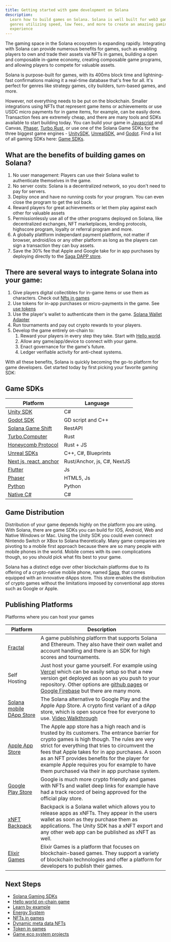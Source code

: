 ```yaml
---
title: Getting started with game development on Solana
description:
  Learn how to build games on Solana. Solana is well built for web3 games of all
  genres utilizing speed, low fees, and more to create an amazing gaming
  experience
---
```


The gaming space in the Solana ecosystem is expanding rapidly. Integrating with
Solana can provide numerous benefits for games, such as enabling players to own
and trade their assets via NFTs in games, building a open and composable in-game
economy, creating composable game programs, and allowing players to compete for
valuable assets.

Solana is purpose-built for games, with its 400ms block time and lightning-fast
confirmations making it a real-time database that's free for all. It's perfect
for genres like strategy games, city builders, turn-based games, and more.

However, not everything needs to be put on the blockchain. Smaller integrations
using NFTs that represent game items or achievements or use USDC micro payments
for in game items, for example, can be easily done. Transaction fees are
extremely cheap, and there are many tools and SDKs available to start building
today. You can build your game in
[Javascript](https://docs.solana.com/de/developing/clients/javascript-api) and
Canvas,
[Phaser](https://github.com/Bread-Heads-NFT/phaser-solana-platformer-template),
[Turbo Rust](https://turbo.computer/), or use one of the Solana Game SDKs for
the three biggest game engines -
[UnitySDK](/developers/guides/games/game-sdks#unity-sdk),
[UnrealSDK](https://github.com/staratlasmeta/FoundationKit), and
[Godot](https://github.com/Virus-Axel/godot-solana-sdk). Find a list of all
gaming SDKs here: [Game SDKs](/developers/guides/games/game-sdks.md).

## What are the benefits of building games on Solana?

1. No user management: Players can use their Solana wallet to authenticate
   themselves in the game.
2. No server costs: Solana is a decentralized network, so you don't need to pay
   for servers.
3. Deploy once and have no running costs for your program. You can even close
   the program to get the sol back.
4. Reward players for great achievements or let them play against each other for
   valuable assets
5. Permissionlessly use all of the other programs deployed on Solana, like
   decentralized exchanges, NFT marketplaces, lending protocols, highscore
   program, loyalty or referral program and more.
6. A globally plattform independant payment plattform, not matter if browser,
   android/ios or any other platform as long as the players can sign a
   transaction they can buy assets.
7. Save the 30% fee that Apple and Google take for in app purchases by deploying
   directly to the
   [Saga DAPP store](https://docs.solanamobile.com/dapp-publishing/intro).

## There are several ways to integrate Solana into your game:

1. Give players digital collectibles for in-game items or use them as
   characters. Check out [Nfts in games](/developers/guides/games/nfts-in-games)
2. Use tokens for in-app purchases or micro-payments in the game. See
   [use tokens](/developers/guides/games/interact-with-tokens)
3. Use the player's wallet to authenticate them in the game.
   [Solana Wallet Adapter](https://github.com/anza-xyz/wallet-adapter)
4. Run tournaments and pay out crypto rewards to your players.
5. Develop the game entirely on-chain to:
   1. Reward your players in every step they take. Start with
      [Hello world](/developers/guides/games/hello-world.md).
   2. Allow any game/app/device to connect with your game.
   3. Enact governance for the game's future.
   4. Ledger verifiable activity for anti-cheat systems.

With all these benefits, Solana is quickly becoming the go-to platform for game
developers. Get started today by first picking your favorite gaming SDK:

## Game SDKs

| Platform                                                                             | Language                    |
| ------------------------------------------------------------------------------------ | --------------------------- |
| [Unity SDK](/developers/guides/games/game-sdks#unity-sdk)                            | C#                          |
| [Godot SDK](/developers/guides/games/game-sdks#godot-sdk)                            | GD script and C++           |
| [Solana Game Shift](/developers/guides/games/game-sdks#solana-game-shift)            | RestAPI                     |
| [Turbo.Computer](/developers/guides/games/game-sdks#turbo-computer-rust-game-engine) | Rust                        |
| [Honeycomb Protocol](/developers/guides/games/game-sdks#honeycomb-protocol)          | Rust + JS                   |
| [Unreal SDKs](/developers/guides/games/game-sdks#unreal-sdks)                        | C++, C#, Blueprints         |
| [Next js, react, anchor](/developers/guides/games/game-sdks#next-js-react-anchor)    | Rust/Anchor, js, C#, NextJS |
| [Flutter](/developers/guides/games/game-sdks#flutter)                                | Js                          |
| [Phaser](/developers/guides/games/game-sdks#phaser)                                  | HTML5, Js                   |
| [Python](/developers/guides/games/game-sdks#python)                                  | Python                      |
| [Native C#](/developers/guides/games/game-sdks#native-c)                             | C#                          |

## Game Distribution

Distribution of your game depends highly on the platform you are using. With
Solana, there are game SDKs you can build for IOS, Android, Web and Native
Windows or Mac. Using the Unity SDK you could even connect Nintendo Switch or
XBox to Solana theoretically. Many game companies are pivoting to a mobile first
approach because there are so many people with mobile phones in the world.
Mobile comes with its own complications though, so you should pick what fits
best to your game.

Solana has a distinct edge over other blockchain platforms due to its offering
of a crypto-native mobile phone, named [Saga](https://solanamobile.com/), that
comes equipped with an innovative dApps store. This store enables the
distribution of crypto games without the limitations imposed by conventional app
stores such as Google or Apple.

## Publishing Platforms

Platforms where you can host your games

| Platform                                                                                         | Description                                                                                                                                                                                                                                                                                                                                                                                         |
| ------------------------------------------------------------------------------------------------ | --------------------------------------------------------------------------------------------------------------------------------------------------------------------------------------------------------------------------------------------------------------------------------------------------------------------------------------------------------------------------------------------------- |
| [Fractal](https://www.fractal.is/)                                                               | A game publishing platform that supports Solana and Ethereum. They also have their own wallet and account handling and there is an SDK for high scores and tournaments.                                                                                                                                                                                                                             |
| Self Hosting                                                                                     | Just host your game yourself. For example using [Vercel](https://vercel.com/) which can be easily setup so that a new version get deployed as soon as you push to your repository. Other options are [github pages](https://pages.github.com/) or [Google Firebase](https://firebase.google.com/docs/hosting) but there are many more.                                                              |
| [Solana mobile DApp Store](https://github.com/solana-mobile/dapp-publishing/blob/main/README.md) | The Solana alternative to Google Play and the Apple App Store. A crypto first variant of a dApp store, which is open source free for everyone to use. [Video Walkthrough](https://youtu.be/IgeE1mg1aYk?si=fZmU1WNiW-kR3qFa)                                                                                                                                                                         |
| [Apple App Store](https://www.apple.com/de/app-store/)                                           | The Apple app store has a high reach and is trusted by its customers. The entrance barrier for crypto games is high though. The rules are very strict for everything that tries to circumvent the fees that Apple takes for in app purchases. A soon as an NFT provides benefits for the player for example Apple requires you for example to have them purchased via their in app purchase system. |
| [Google Play Store](https://play.google.com/store/games)                                         | Google is much more crypto friendly and games with NFTs and wallet deep links for example have had a track record of being approved for the official play store.                                                                                                                                                                                                                                    |
| [xNFT Backpack](https://www.backpack.app/)                                                       | Backpack is a Solana wallet which allows you to release apps as xNFTs. They appear in the users wallet as soon as they purchase them as applications. The Unity SDK has a xNFT export and any other web app can be published as xNFT as well.                                                                                                                                                       |
| [Elixir Games](https://elixir.games/)                                                            | Elixir Games is a platform that focuses on blockchain-based games. They support a variety of blockchain technologies and offer a platform for developers to publish their games.                                                                                                                                                                                                                    |

## Next Steps

- [Solana Gaming SDKs](/developers/guides/games/game-sdks.md)
- [Hello world on-chain game](/developers/guides/games/hello-world.md)
- [Learn by example](/developers/guides/games/game-examples.md)
- [Energy System](/developers/guides/games/energy-system.md)
- [NFTs in games](/developers/guides/games/nfts-in-games.md)
- [Dynamic meta data NFTs](/developers/guides/token-extensions/dynamic-meta-data-nft.md)
- [Token in games](/developers/guides/games/interact-with-tokens.md)
- [Game eco system projects](https://solana.com/ecosystem/)
